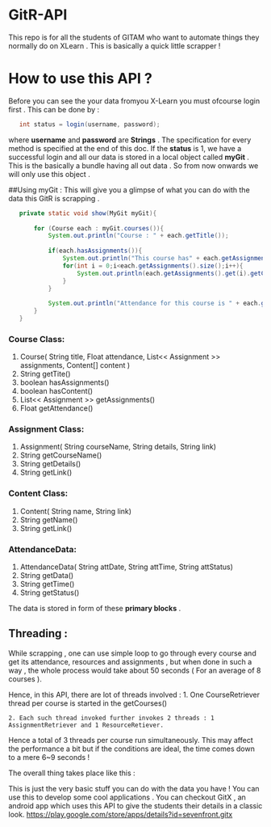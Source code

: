 # GitR-API
This repo is for all the students of GITAM who want to automate things they normally do on XLearn . This is basically a quick little scrapper !

# How to use this API ?

Before you can see the your data fromyou X-Learn you must ofcourse login first . This can be done by :
```java
   int status = login(username, password);
```
where **username** and **password** are **Strings** . The specification for every method is specified at the end of this doc.
If the **status** is 1, we have a successful login and all our data is stored in a local object called **myGit** . This is the basically a bundle having all out data . So from now onwards we will only use this object .

##Using myGit :
This will give you a glimpse of what you can do with the data this GitR is scrapping .
 ```java
    private static void show(MyGit myGit){
        
        for (Course each : myGit.courses()){
            System.out.println("Course : " + each.getTitle());            
            
            if(each.hasAssignments()){
                System.out.println("This course has" + each.getAssignments().size() + " assignments.");
                for(int i = 0;i<each.getAssignments().size();i++){
                    System.out.println(each.getAssignments().get(i).getCourseName() + "  " + each.getAssignments().get(i).getDetails());
                }
            }
            
            System.out.println("Attendance for this course is " + each.getAttendance());
        }
    }
```

### Course Class:
  1. Course( String title, Float attendance, List<< Assignment >> assignments, Content[] content )
  2. String getTite()
  3. boolean hasAssignments()
  4. boolean hasContent()
  5. List<< Assignment >> getAssignments()
  6. Float getAttendance()
 
### Assignment Class:
  1. Assignment( String courseName, String details, String link)
  2. String getCourseName()
  3. String getDetails()
  4. String getLink()

### Content Class:
  1. Content( String name, String link) 
  2. String getName()
  3. String getLink()

### AttendanceData:
  1. AttendanceData( String attDate, String attTime, String attStatus)
  2. String getData()
  3. String getTime()
  4. String getStatus()

The data is stored in form of these **primary blocks** .

  
## Threading :
  While scrapping , one can use simple loop to go through every course and get its attendance, resources and assignments , but when done in such a way , the whole process would take about 50 seconds ( For an average of 8 courses ).
  
  Hence, in this API, there are lot of threads involved :
    1. One CourseRetriever thread per course is started in the getCourses()
    
    2. Each such thread invoked further invokes 2 threads : 1 AssignmentRetriever and 1 ResourceRetiever.
  
  Hence a total of 3 threads per course run simultaneously. This may affect the performance a bit but if the conditions are ideal, the time comes down to a mere 6~9 seconds !

The overall thing takes place like this : 

This is just the very basic stuff you can do with the data you have !
You can use this to develop some cool applications . You can checkout GitX , an android app which uses this API to give the students their details in a classic look. https://play.google.com/store/apps/details?id=sevenfront.gitx



